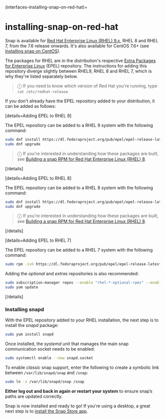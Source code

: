 (interfaces-installing-snap-on-red-hat)=
# installing-snap-on-red-hat

Snap is available for [Red Hat Enterprise Linux (RHEL) 9.x](https://developers.redhat.com/products/rhel/overview), RHEL 8 and RHEL 7, from the 7.6 release onwards. It's also available for CentOS 7.6+ (see [Installing snap on CentOS](/interfaces/installing-snap-on-centos)).

The packages for RHEL are in the distribution's respective [Extra Packages for Enterprise Linux](https://fedoraproject.org/wiki/EPEL) (EPEL) repository. The instructions for adding this repository diverge slightly between RHEL9, RHEL 8 and RHEL 7, which is why they're listed separately below.

> ⓘ  If you need to know which version of Red Hat you're running, type `cat /etc/redhat-release`.

If you don't already have the EPEL repository added to your distribution, it can be added as follows:

[details=Adding EPEL to RHEL 9]

The EPEL repository can be added to a RHEL 9 system with the following command:

```bash
sudo dnf install https://dl.fedoraproject.org/pub/epel/epel-release-latest-9.noarch.rpm
sudo dnf upgrade
```
 > ⓘ  If you're interested in understanding how these packages are built, see  [Building a snap RPM for Red Hat Enterprise Linux (RHEL) 8](/interfaces/building-snap-rpms-on-rhel).

[/details]

[details=Adding EPEL to RHEL 8]

The EPEL repository can be added to a RHEL 8 system with the following command:

```bash
sudo dnf install https://dl.fedoraproject.org/pub/epel/epel-release-latest-8.noarch.rpm
sudo dnf upgrade
```
 > ⓘ  If you're interested in understanding how these packages are built, see  [Building a snap RPM for Red Hat Enterprise Linux (RHEL) 8](/interfaces/building-snap-rpms-on-rhel).

[/details]

[details=Adding EPEL to RHEL 7]

The EPEL repository can be added to a  RHEL 7 system with the following command:

```bash
sudo rpm -ivh https://dl.fedoraproject.org/pub/epel/epel-release-latest-7.noarch.rpm
```
Adding the *optional* and *extras* repositories is also recommended:

```bash
sudo subscription-manager repos --enable "rhel-*-optional-rpms" --enable "rhel-*-extras-rpms"
sudo yum update
```
[/details]


### Installing snapd

With the EPEL repository added to your RHEL installation, the next step is to install the *snapd* package:

```bash
sudo yum install snapd
```

Once installed, the *systemd* unit that manages the main snap communication socket needs to be enabled:

```bash
sudo systemctl enable --now snapd.socket
```

To enable *classic* snap support, enter the following to create a symbolic link between `/var/lib/snapd/snap` and `/snap`:

```bash
sudo ln -s /var/lib/snapd/snap /snap
```

**Either log out and back in again or restart your system** to ensure snap’s paths are updated correctly.

Snap is now installed and ready to go!  If you're using a desktop, a great next step is to [install the Snap Store app](/interfaces/installing-snap-store-app).

